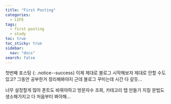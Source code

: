 ```yaml
---
title: "First Posting"
categories:
  - LIFE
tags:
  - first posting
  - study
toc: true
toc_sticky: true
sidebar: 
  nav: "docs"
search: false
---
```

첫번째 포스팅
{: .notice--success} 
이제 제대로 블로그 시작해보자
제대로 안할 수도 있고?
그동안 공부한거 정리해봐야지
근데 블로그 꾸미는데 시간 다 갈듯...

너무 설정할게 많아 폰트도 바꿔야하고 방문자수 조회, 카테고리 탭 만들기
지킬 문법도 생소해가지고 다 처음부터 봐야해...
